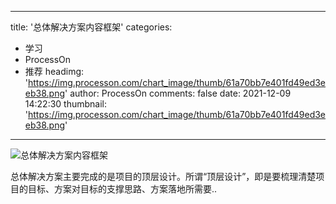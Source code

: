 
---
title: '总体解决方案内容框架'
categories: 
 - 学习
 - ProcessOn
 - 推荐
headimg: 'https://img.processon.com/chart_image/thumb/61a70bb7e401fd49ed3eeb38.png'
author: ProcessOn
comments: false
date: 2021-12-09 14:22:30
thumbnail: 'https://img.processon.com/chart_image/thumb/61a70bb7e401fd49ed3eeb38.png'
---

<div>   
<img class="thumb" alt="总体解决方案内容框架" src="https://img.processon.com/chart_image/thumb/61a70bb7e401fd49ed3eeb38.png" referrerpolicy="no-referrer">
<p>总体解决方案主要完成的是项目的顶层设计。所谓“顶层设计”，即是要梳理清楚项目的目标、方案对目标的支撑思路、方案落地所需要..</p>  
</div>
            